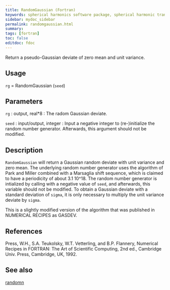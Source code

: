 ```yaml
---
title: RandomGaussian (Fortran)
keywords: spherical harmonics software package, spherical harmonic transform, legendre functions, multitaper spectral analysis, fortran, Python, gravity, magnetic field
sidebar: mydoc_sidebar
permalink: randomgaussian.html
summary:
tags: [fortran]
toc: false
editdoc: fdoc
---
```


Return a pseudo-Gaussian deviate of zero mean and unit variance.

## Usage

`rg` = RandomGaussian (`seed`)

## Parameters

`rg` : output, real\*8
:   The radom Gaussian deviate.

`seed` : input/output, integer
:   Input a negative integer to (re-)initialize the random number generator. Afterwards, this argument should not be modified.

## Description

`RandomGaussian` will return a Gaussian random deviate with unit variance and zero mean. The underlying random number generator uses the algorithm of Park and Miller combined with a Marsaglia shift sequence, which is claimed to have a periodicity of about 3.1 10^18. The random number generator is intialized by calling with a negative value of `seed`, and afterwards, this variable should not be modified. To obtain a Gaussian deviate with a standard deviation of `sigma`, it is only necessary to multiply the unit variance deviate by `sigma`.

This is a slightly modified version of the algorithm that was published in NUMERICAL RECIPES as GASDEV.

## References

Press, W.H., S.A. Teukolsky, W.T. Vetterling, and B.P. Flannery, Numerical Recipes in FORTRAN: The Art of Scientific Computing, 2nd ed., Cambridge Univ. Press, Cambridge, UK, 1992. 

## See also

[randomn](randomn.html)
